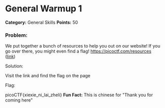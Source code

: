# General Warmup 1
__Category:__ General Skills
__Points:__ 50

### Problem:

We put together a bunch of resources to help you out on our website! If you go over there, you might even find a flag! https://picoctf.com/resources ([link](https://picoctf.com/resources))

Solution:

Visit the link and find the flag on the page

Flag:

picoCTF{xiexie_ni_lai_zheli}
__Fun Fact:__ This is chinese for "Thank you for coming here"
